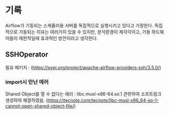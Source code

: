 # 기록

Airflow가 기동되는 스케쥴러용 서버를 독립적으로 실행시키고 있다고 가정한다.
독립적으로 가동되는 이유는 여러가지 있을 수 있지만, 분석환경이 제각각이고, 가용 하드웨어들이 제한적일때 
효과적인 방안이라고 생각한다.

## SSHOperator

필요 패키지 : (https://pypi.org/project/apache-airflow-providers-ssh/3.5.0/)


### import시 만난 에러
Shared Object를 열 수 없다는 에러 : libc.musl-x86-64.so.1
관련하여 소프트링크 생성하여 해결하였음. (https://itecnote.com/tecnote/libc-musl-x86_64-so-1-cannot-open-shared-object-file/)


